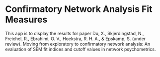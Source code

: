 # Confirmatory Network Analysis Fit Measures

This app is to display the results for paper Du, X., Skjerdingstad, N., Freichel, R., Ebrahimi, O. V., Hoekstra, R. H. A., & Epskamp, S. (under review). Moving from exploratory to confirmatory network analysis: An evaluation of SEM fit indices and cutoff values in network psychometrics.
